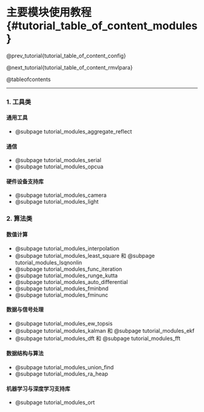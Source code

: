 主要模块使用教程 {#tutorial_table_of_content_modules}
============

@prev_tutorial{tutorial_table_of_content_config}

@next_tutorial{tutorial_table_of_content_rmvlpara}

@tableofcontents

------

### 1. 工具类

#### 通用工具

- @subpage tutorial_modules_aggregate_reflect

#### 通信

- @subpage tutorial_modules_serial
- @subpage tutorial_modules_opcua

#### 硬件设备支持库

- @subpage tutorial_modules_camera
- @subpage tutorial_modules_light

### 2. 算法类

#### 数值计算

- @subpage tutorial_modules_interpolation
- @subpage tutorial_modules_least_square 和 @subpage tutorial_modules_lsqnonlin
- @subpage tutorial_modules_func_iteration
- @subpage tutorial_modules_runge_kutta
- @subpage tutorial_modules_auto_differential
- @subpage tutorial_modules_fminbnd
- @subpage tutorial_modules_fminunc

#### 数据与信号处理

- @subpage tutorial_modules_ew_topsis
- @subpage tutorial_modules_kalman 和 @subpage tutorial_modules_ekf
- @subpage tutorial_modules_dft 和 @subpage tutorial_modules_fft

#### 数据结构与算法

- @subpage tutorial_modules_union_find
- @subpage tutorial_modules_ra_heap

#### 机器学习与深度学习支持库

- @subpage tutorial_modules_ort
